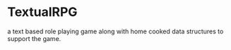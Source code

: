 # TextualRPG
a text based role playing game along with home cooked data structures to support the game.
